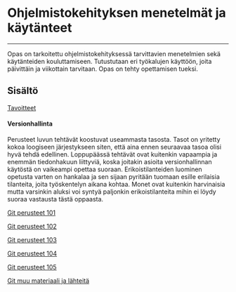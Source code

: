 # Ohjelmistokehityksen menetelmät ja käytänteet

---

Opas on tarkoitettu ohjelmistokehityksessä tarvittavien menetelmien sekä käytänteiden kouluttamiseen. Tutustutaan eri työkalujen käyttöön, joita päivittäin ja viikottain tarvitaan. Opas on tehty opettamisen tueksi.

## Sisältö

[Tavoitteet](/tavoitteet.md)

#### **Versionhallinta**

Perusteet luvun tehtävät koostuvat useammasta tasosta. Tasot on yritetty kokoa loogiseen järjestykseen siten, että aina ennen seuraavaa tasoa olisi hyvä tehdä edellinen. Loppupäässä tehtävät ovat kuitenkin vapaampia ja enemmän tiedonhakuun liittyviä, koska joitakin asioita versionhallinnan käytöstä on vaikeampi opettaa suoraan. Erikoistilanteiden luominen opetusta varten on hankalaa ja sen sijaan pyritään tuomaan esille erilaisia tilanteita, joita työskentelyn aikana kohtaa. Monet ovat kuitenkin harvinaisia mutta varsinkin aluksi voi syntyä paljonkin erikoistilanteita mihin ei löydy suoraa vastausta tästä oppaasta.

[Git perusteet 101](/chapter1.md)

[Git perusteet 102](/git-perusteet-102.md)

[Git perusteet 103](/git-perusteet-103.md)

[Git perusteet 104](/git-perusteet-104.md)

[Git perusteet 105](/git-perusteet-105.md)

[Git muu materiaali ja lähteitä](/git-muu-materiaali-ja-lahteita.md)

